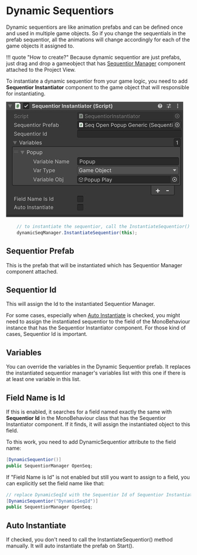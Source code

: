 # Dynamic Sequentiors

Dynamic sequentiors are like animation prefabs and can be defined once and used in multiple game objects. So if you change the sequentials in the prefab sequentior, all the animations will change accordingly for each of the game objects it assigned to.

!!! quote "How to create?"
    Because dynamic sequentior are just prefabs, just drag and drop a gameobject that has [Sequentior Manager](sequentiormanager/index.md) component attached to the Project View.

To instantiate a dynamic sequentior from your game logic, you need to add __Sequentior Instantiator__ component to the game object that will responsible for instantiating.

![Sequentior Instantiator](/img/sequentior_instantiator.jpg)

``` csharp title="Instantiate from MonoBehaviour script"
    // to instantiate the sequentior, call the InstantiateSequentior() method
    dynamicSeqManager.InstantiateSequentior(this);
```

## Sequentior Prefab
This is the prefab that will be instantiated which has Sequentior Manager component attached.

## Sequentior Id
This will assign the Id to the instantiated Sequentior Manager.

For some cases, especially when [Auto Instantiate](#auto-instantiate) is checked, you might need to assign the instantiated sequentior to the field of the MonoBehaviour instance that has the Sequentior Instantiator component. For those kind of cases, Sequentior Id is important.

## Variables
You can override the variables in the Dynamic Sequentior prefab. It replaces the instantiated sequentior manager's variables list with this one if there is at least one variable in this list.

## Field Name is Id

If this is enabled, it searches for a field named exactly the same with __Sequentior Id__ in the MonoBehaviour class that has the Sequentior Instantiator component. If it finds, it will assign the instantiated object to this field.

To this work, you need to add DynamicSequentior attribute to the field name:
``` csharp
[DynamicSequentior()]
public SequentiorManager OpenSeq;
```

If "Field Name is Id" is not enabled but still you want to assign to a field, you can explicitly set the field name like that:

``` csharp
// replace DynamicSeqId with the Sequentior Id of Sequentior Instantiator component
[DynamicSequentior("DynamicSeqId")]
public SequentiorManager OpenSeq;
```

## Auto Instantiate

If checked, you don't need to call the InstantiateSequentior() method manually. It will auto instantiate the prefab on Start().


